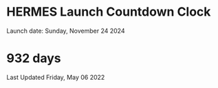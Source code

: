 # HERMES Launch Countdown Clock

Launch date: Sunday, November 24 2024
# 932 days

Last Updated Friday, May 06 2022